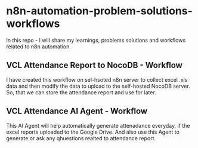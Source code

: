 # n8n-automation-problem-solutions-workflows
In this repo - I will share my learnings, problems solutions and workflows related to n8n automation.

## VCL Attendance Report to NocoDB - Workflow
I have created this workflow on sel-hsoted n8n server to collect excel .xls data and then modify the data to upload to the self-hosted NocoDB server. So, that we can store the attendance report and use for later.

## VCL Attendance AI Agent - Workflow
This AI Agent will help automatically generate attenadance everyday, if the excel reports uploaded to the Google Drive. And also use this Agent to generate or ask any qhuestions realted to attendance report.
